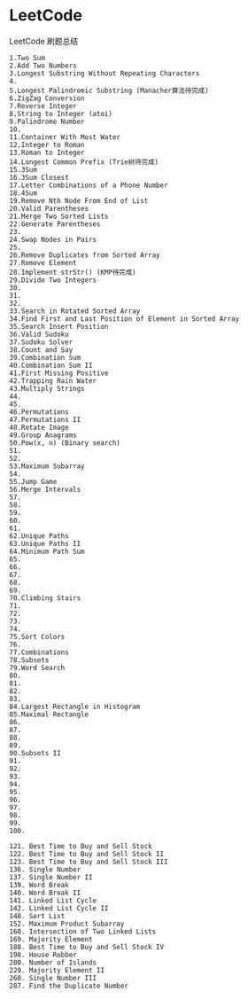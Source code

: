 # LeetCode
LeetCode 刷题总结

    1.Two Sum
    2.Add Two Numbers
    3.Longest Substring Without Repeating Characters
    4.
    5.Longest Palindromic Substring (Manacher算法待完成)
    6.ZigZag Conversion
    7.Reverse Integer
    8.String to Integer (atoi)
    9.Palindrome Number
    10.
    11.Container With Most Water
    12.Integer to Roman
    13.Roman to Integer
    14.Longest Common Prefix (Trie树待完成)
    15.3Sum
    16.3Sum Closest
    17.Letter Combinations of a Phone Number
    18.4Sum
    19.Remove Nth Node From End of List
    20.Valid Parentheses
    21.Merge Two Sorted Lists
    22.Generate Parentheses
    23.
    24.Swap Nodes in Pairs
    25.
    26.Remove Duplicates from Sorted Array
    27.Remove Element
    28.Implement strStr() (KMP待完成)
    29.Divide Two Integers
    30.
    31.
    32.
    33.Search in Rotated Sorted Array
    34.Find First and Last Position of Element in Sorted Array
    35.Search Insert Position
    36.Valid Sudoku
    37.Sudoku Solver
    38.Count and Say
    39.Combination Sum
    40.Combination Sum II
    41.First Missing Positive
    42.Trapping Rain Water
    43.Multiply Strings
    44.
    45.
    46.Permutations
    47.Permutations II
    48.Rotate Image
    49.Group Anagrams
    50.Pow(x, n) (Binary search)
    51.
    52.
    53.Maximum Subarray
    54.
    55.Jump Game
    56.Merge Intervals
    57.
    58.
    59.
    60.
    61.
    62.Unique Paths
    63.Unique Paths II
    64.Minimum Path Sum
    65.
    66.
    67.
    68.
    69.
    70.Climbing Stairs
    71.
    72.
    73.
    74.
    75.Sort Colors
    76.
    77.Combinations
    78.Subsets
    79.Word Search
    80.
    81.
    82.
    83.
    84.Largest Rectangle in Histogram
    85.Maximal Rectangle
    86.
    87.
    88.
    89.
    90.Subsets II
    91.
    92.
    93.
    94.
    95.
    96.
    97.
    98.
    99.
    100.

    121. Best Time to Buy and Sell Stock
    122. Best Time to Buy and Sell Stock II
    123. Best Time to Buy and Sell Stock III
    136. Single Number
    137. Single Number II
    139. Word Break
    140. Word Break II
    141. Linked List Cycle
    142. Linked List Cycle II
    148. Sort List
    152. Maximum Product Subarray
    160. Intersection of Two Linked Lists
    169. Majority Element
    188. Best Time to Buy and Sell Stock IV
    198. House Robber
    200. Number of Islands
    229. Majority Element II
    260. Single Number III
    287. Find the Duplicate Number
